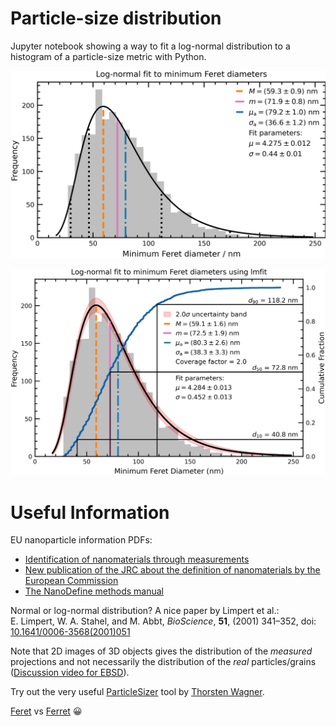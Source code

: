 # Particle-size distribution
Jupyter notebook showing a way to fit a log-normal distribution to a histogram of a particle-size metric with Python.

<p align="center"><img src="plots/MinFeretDiameter_absolute.png" width="600"/> 

<p align="center"><img src="plots/MinFeretDiameter_lmfit_cdf.png" width="600"/> 

# Useful Information

EU nanoparticle information PDFs:
   * [Identification of nanomaterials through measurements](https://op.europa.eu/en/publication-detail/-/publication/974431b9-1bc4-11ea-8c1f-01aa75ed71a1)
   * [New publication of the JRC about the definition of nanomaterials by the European Commission](https://etp-nanomedicine.eu/jrc-report-nanomaterial-definition/)
   * [The NanoDefine methods manual](https://op.europa.eu/en/publication-detail/-/publication/9d60fd79-4244-11ea-9099-01aa75ed71a1)
   
Normal or log-normal distribution? A nice paper by Limpert et al.:   
E. Limpert, W. A. Stahel, and M. Abbt, *BioScience*, **51**, (2001) 341–352, doi: [10.1641/0006-3568(2001)051](https://doi.org/10.1641/0006-3568(2001)051[0341:LNDATS]2.0.CO;2)
    
Note that 2D images of 3D objects gives the distribution of the *measured* projections and not necessarily the distribution of the *real* particles/grains ([Discussion video for EBSD](https://www.youtube.com/watch?v=V5_tSruKh_I&t=1212s)).

Try out the very useful [ParticleSizer](https://imagej.net/plugins/particlesizer) tool by [Thorsten Wagner](https://github.com/thorstenwagner).  
    

[Feret](https://en.wikipedia.org/wiki/Feret_diameter) vs [Ferret](https://en.wikipedia.org/wiki/Ferret) 😀
    

   

